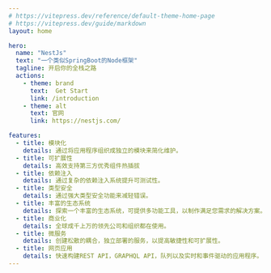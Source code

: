 ```yaml
---
# https://vitepress.dev/reference/default-theme-home-page
# https://vitepress.dev/guide/markdown
layout: home

hero:
  name: "NestJs"
  text: "一个类似SpringBoot的Node框架"
  tagline: 开启你的全栈之路
  actions:
    - theme: brand
      text:  Get Start
      link: /introduction
    - theme: alt
      text: 官网
      link: https://nestjs.com/

features:
  - title: 模块化
    details: 通过将应用程序组织成独立的模块来简化维护。
  - title: 可扩展性
    details: 高效支持第三方优秀组件热插拔
  - title: 依赖注入
    details: 通过复杂的依赖注入系统提升可测试性。
  - title: 类型安全
    details: 通过强大类型安全功能来减轻错误。
  - title: 丰富的生态系统
    details: 探索一个丰富的生态系统，可提供多功能工具，以制作满足您需求的解决方案。
  - title: 商业化
    details: 全球成千上万的领先公司和组织都在使用。
  - title: 微服务
    details: 创建松散的耦合，独立部署的服务，以提高敏捷性和可扩展性。
  - title: 网页应用
    details: 快速构建REST API，GRAPHQL API，队列以及实时和事件驱动的应用程序。
---
```


